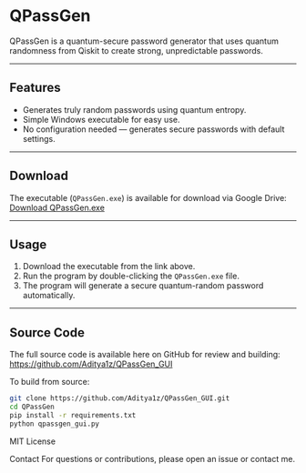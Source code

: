 # QPassGen

QPassGen is a quantum-secure password generator that uses quantum randomness from Qiskit to create strong, unpredictable passwords.

---

## Features

- Generates truly random passwords using quantum entropy.
- Simple Windows executable for easy use.
- No configuration needed — generates secure passwords with default settings.

---

## Download

The executable (`QPassGen.exe`) is available for download via Google Drive:  
[Download QPassGen.exe](https://drive.google.com/file/d/1G21Yyl5quwEo_B2onT59VsMPrkqfiHZa/view)

---

## Usage

1. Download the executable from the link above.
2. Run the program by double-clicking the `QPassGen.exe` file.
3. The program will generate a secure quantum-random password automatically.

---

## Source Code

The full source code is available here on GitHub for review and building:  
https://github.com/Aditya1z/QPassGen_GUI

To build from source:

```bash
git clone https://github.com/Aditya1z/QPassGen_GUI.git
cd QPassGen
pip install -r requirements.txt
python qpassgen_gui.py

```


MIT License

Contact
For questions or contributions, please open an issue or contact me.
